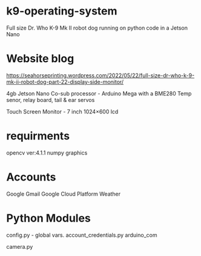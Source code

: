 # k9-operating-system
Full size Dr. Who K-9 Mk II robot dog running on python code in a Jetson Nano

# Website blog
https://seahorseprinting.wordpress.com/2022/05/22/full-size-dr-who-k-9-mk-ii-robot-dog-part-22-display-side-monitor/

4gb Jetson Nano
Co-sub processor - Arduino Mega with a BME280 Temp senor, relay board, tail & ear servos

Touch Screen Monitor -  7 inch 1024×600 lcd

# requirments
opencv ver:4.1.1
numpy
graphics

# Accounts
Google Gmail
Google Cloud Platform
Weather

# Python Modules
config.py - global vars.
account_credentials.py
arduino_com

camera.py

